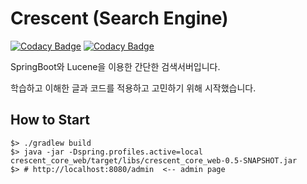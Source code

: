 # Crescent (Search Engine)

[![Codacy Badge](https://app.codacy.com/project/badge/Grade/951bfb4baed5405097345352188d6dac)](https://www.codacy.com/gh/kgcrom/crescent/dashboard?utm_source=github.com&amp;utm_medium=referral&amp;utm_content=kgcrom/crescent&amp;utm_campaign=Badge_Grade)
[![Codacy Badge](https://app.codacy.com/project/badge/Coverage/951bfb4baed5405097345352188d6dac)](https://www.codacy.com/gh/kgcrom/crescent/dashboard?utm_source=github.com&utm_medium=referral&utm_content=kgcrom/crescent&utm_campaign=Badge_Coverage)

SpringBoot와 Lucene을 이용한 간단한 검색서버입니다.

학습하고 이해한 글과 코드를 적용하고 고민하기 위해 시작했습니다.

## How to Start
```shell
$> ./gradlew build
$> java -jar -Dspring.profiles.active=local crescent_core_web/target/libs/crescent_core_web-0.5-SNAPSHOT.jar
$> # http://localhost:8080/admin  <-- admin page
```
